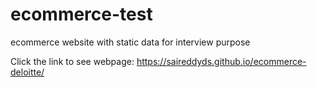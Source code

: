 # ecommerce-test
ecommerce website with static data for interview purpose

Click the link to see webpage: https://saireddyds.github.io/ecommerce-deloitte/
